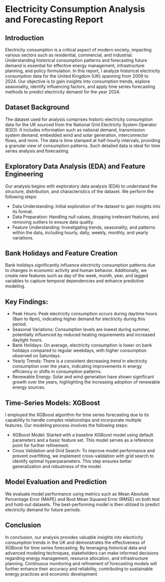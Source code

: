 # Electricity Consumption Analysis and Forecasting Report

## Introduction

Electricity consumption is a critical aspect of modern society, impacting various sectors such as residential, commercial, and industrial. Understanding historical consumption patterns and forecasting future demand is essential for effective energy management, infrastructure planning, and policy formulation. In this report, I analyze historical electricity consumption data for the United Kingdom (UK) spanning from 2009 to 2024. Our objective is to gain insights into consumption trends, explore seasonality, identify influencing factors, and apply time series forecasting methods to predict electricity demand for the year 2024.

## Dataset Background

The dataset used for analysis comprises historic electricity consumption data for the UK sourced from the National Grid Electricity System Operator (ESO). It includes information such as national demand, transmission system demand, embedded wind and solar generation, interconnector flows, and more. The data is time stamped at half-hourly intervals, providing a granular view of consumption patterns. Such detailed data is ideal for time series analysis and forecasting.

## Exploratory Data Analysis (EDA) and Feature Engineering

Our analysis begins with exploratory data analysis (EDA) to understand the structure, distribution, and characteristics of the dataset. We perform the following steps:

- Data Understanding: Initial exploration of the dataset to gain insights into its format.
- Data Preparation: Handling null values, dropping irrelevant features, and removing outliers to ensure data quality.
- Feature Understanding: Investigating trends, seasonality, and patterns within the data, including hourly, daily, weekly, monthly, and yearly variations.

## Bank Holidays and Feature Creation

Bank holidays significantly influence electricity consumption patterns due to changes in economic activity and human behavior. Additionally, we create new features such as day of the week, month, year, and lagged variables to capture temporal dependencies and enhance predictive modeling.

## Key Findings:
- Peak Hours: Peak electricity consumption occurs during daytime hours (8am to 6pm), indicating higher demand for electricity during this period.
- Seasonal Variations: Consumption levels are lowest during summer, potentially influenced by reduced heating requirements and increased daylight hours.
- Bank Holidays: On average, electricity consumption is lower on bank holidays compared to regular weekdays, with higher consumption observed on Saturdays.
- Yearly Trends: There is a consistent decreasing trend in electricity consumption over the years, indicating improvements in energy efficiency or shifts in consumption patterns.
- Renewable Energy: Solar and wind generation have shown significant growth over the years, highlighting the increasing adoption of renewable energy sources.

## Time-Series Models: XGBoost

I employed the XGBoost algorithm for time series forecasting due to its capability to handle complex relationships and incorporate multiple features. Our modeling process involves the following steps:

- XGBoost Model: Started with a baseline XGBoost model using default parameters and a basic feature set. This model serves as a reference point for further refinement.
- Cross Validation and Grid Search: To improve model performance and prevent overfitting, we implement cross-validation with grid search to identify optimal hyperparameters. This step ensures better generalization and robustness of the model.

## Model Evaluation and Prediction

We evaluate model performance using metrics such as Mean Absolute Percentage Error (MAPE) and Root Mean Squared Error (RMSE) on both test and hold-out datasets. The best-performing model is then utilized to predict electricity demand for future periods.

## Conclusion

In conclusion, our analysis provides valuable insights into electricity consumption trends in the UK and demonstrates the effectiveness of XGBoost for time series forecasting. By leveraging historical data and advanced modeling techniques, stakeholders can make informed decisions regarding energy management, resource allocation, and infrastructure planning. Continuous monitoring and refinement of forecasting models will further enhance their accuracy and reliability, contributing to sustainable energy practices and economic development.

